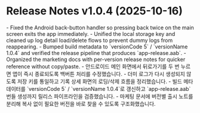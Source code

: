 # Release Notes v1.0.4 (2025-10-16)

<en-US>
- Fixed the Android back-button handler so pressing back twice on the main screen exits the app immediately.
- Unified the local storage key and cleaned up log detail load/delete flows to prevent dummy logs from reappearing.
- Bumped build metadata to `versionCode 5` / `versionName 1.0.4` and verified the release pipeline that produces `app-release.aab`.
- Organized the marketing docs with per-version release notes for quicker reference without copy/paste.
</en-US>

<ko-KR>
- 안드로이드 메인 화면에서 뒤로가기를 두 번 누르면 앱이 즉시 종료되도록 백버튼 처리를 수정했습니다.
- 더미 로그가 다시 생성되지 않도록 저장 키를 통일하고 기록 상세 화면의 로딩/삭제 흐름을 정리했습니다.
- 빌드 메타데이터를 `versionCode 5` / `versionName 1.0.4`로 갱신하고 `app-release.aab` 번들 생성까지 릴리스 파이프라인을 검증했습니다.
- 마케팅 문서에 버전별 출시 노트를 분리해 복사 없이 필요한 버전을 바로 찾을 수 있도록 구조화했습니다.
</ko-KR>